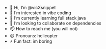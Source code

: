 - 👋 Hi, I’m @vicXsnippet
- 👀 I’m interested in vibe coding
- 🌱 I’m currently learning full stack java 
- 💞️ I’m looking to collaborate on dependencies
- 📫 How to reach me (you will not)
- 😄 Pronouns: helicopter
- ⚡ Fun fact: im boring

<!---
vicXsnippet/vicXsnippet is a ✨ special ✨ repository because its `README.md` (this file) appears on your GitHub profile.
You can click the Preview link to take a look at your changes.
--->
